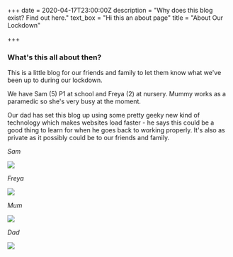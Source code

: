 +++
date = 2020-04-17T23:00:00Z
description = "Why does this blog exist? Find out here."
text_box = "Hi this an about page"
title = "About Our Lockdown"

+++
### What's this all about then?

This is a little blog for our friends and family to let them know what we've been up to during our lockdown.

We have Sam (5) P1 at school and Freya (2) at nursery. Mummy works as a paramedic so she's very busy at the moment.

Our dad has set this blog up using some pretty geeky new kind of technology which makes websites load faster - he says this could be a good thing to learn for when he goes back to working properly. It's also as private as it possibly could be to our friends and family.

_Sam_

![](/images/sam1.jpg)

_Freya_

![](/images/frey1.jpg)

_Mum_

![](/images/jack1.jpg)

_Dad_

![](/images/lolimage.jpg)